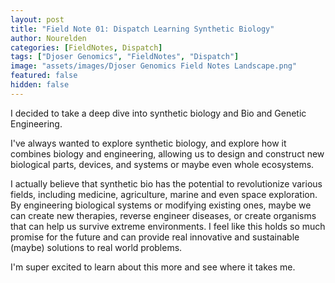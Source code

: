 ```yaml
---
layout: post
title: "Field Note 01: Dispatch Learning Synthetic Biology"
author: Nourelden
categories: [FieldNotes, Dispatch]
tags: ["Djoser Genomics", "FieldNotes", "Dispatch"]
image: "assets/images/Djoser Genomics Field Notes Landscape.png"
featured: false
hidden: false
---
```


I decided to take a deep dive into synthetic biology and Bio and Genetic Engineering.

I've always wanted to explore synthetic biology, and explore how it combines biology and engineering, allowing us to design and construct new biological parts, devices, and systems or maybe even whole ecosystems.

I actually believe that synthetic bio has the potential to revolutionize various fields, including medicine, agriculture, marine and even space exploration. By engineering biological systems or modifying existing ones, maybe we can create new therapies, reverse engineer diseases, or create organisms that can help us survive extreme environments. I feel like this holds so much promise for the future and can provide real innovative and sustainable (maybe) solutions to real world problems.

I'm super excited to learn about this more and see where it takes me.

